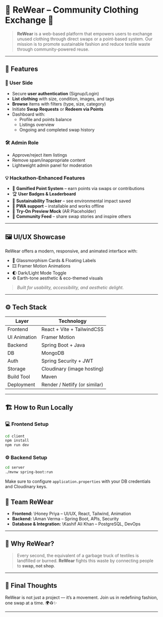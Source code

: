 
# 👕 ReWear – Community Clothing Exchange 🌱

> **ReWear** is a web-based platform that empowers users to exchange unused clothing through direct swaps or a point-based system. Our mission is to promote sustainable fashion and reduce textile waste through community-powered reuse.

---

## 🚀 Features

### 👤 User Side
- Secure **user authentication** (Signup/Login)
- **List clothing** with size, condition, images, and tags
- **Browse** items with filters (type, size, category)
- Initiate **Swap Requests** or **Redeem via Points**
- Dashboard with:
  - Profile and points balance
  - Listings overview
  - Ongoing and completed swap history

### 🛠 Admin Role
- Approve/reject item listings
- Remove spam/inappropriate content
- Lightweight admin panel for moderation

### 💡 Hackathon-Enhanced Features
- 🔄 **Gamified Point System** – earn points via swaps or contributions
- 🏆 **User Badges & Leaderboard**
- 🌿 **Sustainability Tracker** – see environmental impact saved
- 📱 **PWA support** – installable and works offline
- 📸 **Try-On Preview Mock** (AR Placeholder)
- 🧵 **Community Feed** – share swap stories and inspire others

---

## 🖼️ UI/UX Showcase

ReWear offers a modern, responsive, and animated interface with:

- 🌈 Glassmorphism Cards & Floating Labels
- 🎞️ Framer Motion Animations
- 🌓 Dark/Light Mode Toggle
- ♻️ Earth-tone aesthetic & eco-themed visuals

> *Built for usability, accessibility, and aesthetic delight.*

---

## ⚙️ Tech Stack

| Layer        | Technology                       |
|--------------|----------------------------------|
| Frontend     | React + Vite + TailwindCSS       |
| UI Animation | Framer Motion                    |
| Backend      | Spring Boot + Java               |
| DB           | MongoDB                          |
| Auth         | Spring Security + JWT            |
| Storage      | Cloudinary (image hosting)       |
| Build Tool   | Maven                            |
| Deployment   | Render / Netlify (or similar)    |

---

## 🏗️ How to Run Locally

### 💻 Frontend Setup

```bash
cd client
npm install
npm run dev
````

### ⚙️ Backend Setup

```bash
cd server
./mvnw spring-boot:run
```

Make sure to configure `application.properties` with your DB credentials and Cloudinary keys.


## 🙌 Team ReWear

* **Frontend:** \Honey Priya – UI/UX, React, Tailwind, Animation
* **Backend:** \Aman Verma – Spring Boot, APIs, Security
* **Database & Integration:** \Kashif Ali Khan – PostgreSQL, DevOps

---

## 🎯 Why ReWear?

> Every second, the equivalent of a garbage truck of textiles is landfilled or burned.
> **ReWear** fights this waste by connecting people to **swap, not shop**.

---

## 🏁 Final Thoughts

ReWear is not just a project — it’s a movement.
Join us in redefining fashion, one swap at a time. 🌍♻️✨

---
